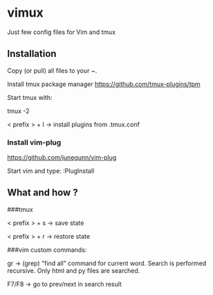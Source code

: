 # vimux

Just few config files for Vim and tmux

## Installation

Copy (or pull) all files to your ~.

Install tmux package manager
https://github.com/tmux-plugins/tpm

Start tmux with:

tmux -2

< prefix > + I   -> install plugins from .tmux.conf

### Install vim-plug

https://github.com/junegunn/vim-plug

Start vim and type:
:PlugInstall


## What and how ?

###tmux

< prefix > + s   -> save state

< prefix > + r   -> restore state

###vim
custom commands:

gr -> (grep) "find all" command for current word. Search is performed recursive. Only html and py files are searched.

F7/F8 -> go to prev/next in search result
